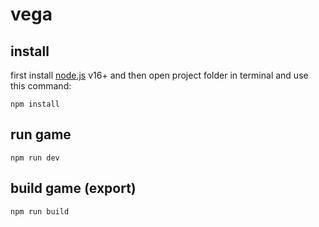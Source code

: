 # vega

## install
first install [node.js](https://nodejs.org/en/) v16+ and then open project folder in terminal and use this command:

`npm install`

## run game
`npm run dev`

## build game (export)
`npm run build`
